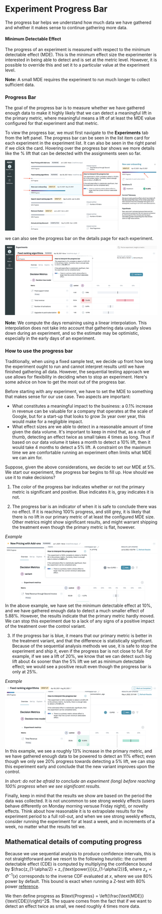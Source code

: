 # Experiment Progress Bar

The progress bar helps we understand how much data we have gathered and whether it makes sense to continue gathering more data.

#### Minimum Detectable Effect
The progress of an experiment is measured with respect to the minimum detectable effect (MDE). This is the minimum effect size the experimenter is interested in being able to detect and is set at the metric level. However, it is possible to override this and set it to a particular value at the experiment level.

**Note:** A small MDE requires the experiment to run much longer to collect sufficient data.

### Progress Bar
The goal of the progress bar is to measure whether we have gathered enough data to make it highly likely that we can detect a meaningful lift in the primary metric, where meaningful means a lift of at least the MDE value configured for that experiment and that metric.

To view the progress bar, we must first navigate to the **Experiments** tab from the left panel. The progress bar can be seen in the list item card for each experiment in the experiment list. It can also be seen in the right panel if we click the card. Hovering over the progress bar shows we more details like the % lift that can be detected with the assignments seen so far.

![Completed progress bar](../../../static/img/measuring-experiments/completed-progress-bar.png)

we can also see the progress bar on the details page for each experiment.

![Running progress bar](../../../static/img/measuring-experiments/running-progress-bar.png)

**Note:** We compute the days remaining using a linear interpolation. This interpolation does not take into account that gathering data usually slows down during an experiment, and so the estimate may be optimistic, especially in the early days of an experiment.

### How to use the progress bar

Traditionally, when using a fixed sample test, we decide up front how long the experiment ought to run and cannot interpret results until we have finished gathering all data. However, the sequential testing approach we use allows for flexibility in deciding when to stop an experiment. Here's some advice on how to get the most out of the progress bar.

Before starting with any experiment, we have to set the MDE to something that makes sense for our use case. Two aspects are important:
- What constitutes a meaningful impact to the business: a 0.1% increase in revenue can be valuable for a company that operates at the scale of Google, but for a start-up that looks to grow 3x year over year, this would make for a negligible impact.
- What effect sizes are we able to detect in a reasonable amount of time given the data volume. It's important to keep in mind that, as a rule of thumb, detecting an effect twice as small takes 4 times as long. Thus if based on our data volume it takes a month to detect a 10% lift, then it would take 4 months to detect a 5% lift. A constraint on the maximum time we are comfortable running an experiment often limits what MDE we can aim for.

Suppose, given the above considerations, we decide to set our MDE at 5%. We start our experiment, the progress bar begins to fill up. How should we use it to make decisions?

1. The _color_ of the progress bar indicates whether or not the primary metric is significant and positive. Blue indicates it is, gray indicates it is not.

2. The progress bar is an indicator of when it is safe to conclude there was no effect. If it is reaching 100% progress, and still grey, it is likely that there is no lift in our primary metric of at least the configured MDE size. Other metrics might show significant results, and might warrant shipping the treatment even though the primary metric is flat, however.

_Example_
![Example when to stop with neutral result](../../../static/img/measuring-experiments/progress-bar-neutral-result.png)
In the above example, we have set the minimum detectable effect at 10%, and we have gathered enough data to detect a much smaller effect of 5.88%. However, the results indicate that the primary metric hardly moved. We can stop this experiment due to a lack of any signs of a positive impact of the treatment over the control variant.

3. If the progress bar is blue, it means that our primary metric is better in the treatment variant, and that the difference is statistically significant. Because of the sequential analysis methods we use, it is safe to stop the experiment and ship it, even if the progress bar is not close to full. For example, if we see a lift of 20%, we know that we can detect such big lift about 4x sooner than the 5% lift we set as minimum detectable effect; we would see a positive result even though the progress bar is only at 25%.

_Example_
![Example when to stop with positive result](../../../static/img/measuring-experiments/progress-bar-positive-result.png)
In this example, we see a roughly 13% increase in the primary metric, and we have gathered enough data to be powered to detect an 11% effect; even though we only see 20% progress towards detecting a 5% lift, we can stop this experiment early and conclude that the new variant improves upon the control.

*In short: do not be afraid to conclude an experiment (long) before reaching 100% progress when we see significant results.*

Finally, keep in mind that the results we show are based on the period the data was collected. It is not uncommon to see strong weekly effects (users behave differently on Monday morning versuse Friday night), or novelty effects. Think about how reasonable it is to extrapolate results for the experiment period to a full roll-out, and when we see strong weekly effects, consider running the experiment for at least a week, and in increments of a week, no matter what the results tell we.

## Mathematical details of computing progress
Because we use sequential analysis to produce confidence intervals, this is not straightforward and we resort to the following heuristic: the current detectable effect (CDE) is computed by multiplying the confidence bound by $\frac{z_{1-\alpha/2} + z_{\text{power}}}{z_{1-\alpha/2}}$, where $z_x = \Phi^{-1}(x)$ corresponds to the inverse CDF evaluated at $x$, where we use 80% power by default. This bound is exact when running a Z-test with 80% power [reference](http://www.stat.columbia.edu/~gelman/stuff_for_blog/chap20.pdf).

We then define progress as $\text{Progress} = \left(\frac{\text{MDE}}{\text{CDE}}\right)^2$. The square comes from the fact that if we want to detect an effect twice as small, we need roughly 4 times more data.
